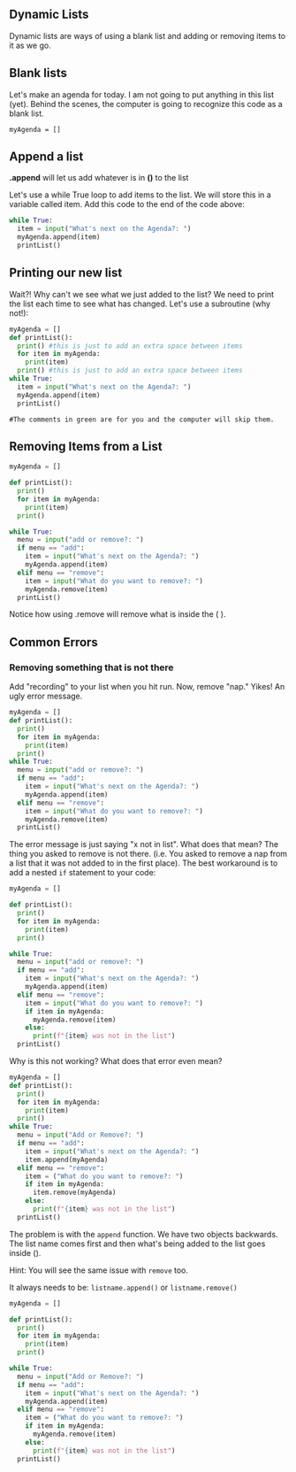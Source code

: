 ## Dynamic Lists

Dynamic lists are ways of using a blank list and adding or removing items to it as we go.

## Blank lists
Let's make an agenda for today. I am not going to put anything in this list (yet). Behind the scenes, the computer is going to recognize this code as a blank list.
```
myAgenda = []
```
## Append a list
**.append** will let us add whatever is in **()** to the list

Let's use a while True loop to add items to the list. We will store this in a variable called item. Add this code to the end of the code above:
```py
while True:
  item = input("What's next on the Agenda?: ")
  myAgenda.append(item)
  printList()
```
## Printing our new list
Wait?! Why can't we see what we just added to the list? We need to print the list each time to see what has changed. Let's use a subroutine (why not!):
```py
myAgenda = []
def printList():
  print() #this is just to add an extra space between items
  for item in myAgenda:
    print(item)
  print() #this is just to add an extra space between items
while True:
  item = input("What's next on the Agenda?: ")
  myAgenda.append(item)
  printList()
```
```
#The comments in green are for you and the computer will skip them.
```

## Removing Items from a List
```py
myAgenda = []

def printList():
  print() 
  for item in myAgenda:
    print(item)
  print() 

while True:
  menu = input("add or remove?: ")
  if menu == "add":
    item = input("What's next on the Agenda?: ")
    myAgenda.append(item)
  elif menu == "remove":
    item = input("What do you want to remove?: ")
    myAgenda.remove(item)
  printList()
```
Notice how using .remove will remove what is inside the ( ).

## Common Errors

### Removing something that is not there
Add "recording" to your list when you hit run. Now, remove "nap." Yikes! An ugly error message.

```py
myAgenda = []
def printList():
  print() 
  for item in myAgenda:
    print(item)
  print() 
while True:
  menu = input("add or remove?: ")
  if menu == "add":
    item = input("What's next on the Agenda?: ")
    myAgenda.append(item)
  elif menu == "remove":
    item = input("What do you want to remove?: ")
    myAgenda.remove(item)
  printList()
```

The error message is just saying "x not in list". What does that mean? The thing you asked to remove is not there. (i.e. You asked to remove a nap from a list that it was not added to in the first place). The best workaround is to add a nested `if` statement to your code:
```py
myAgenda = []

def printList():
  print() 
  for item in myAgenda:
    print(item)
  print() 

while True:
  menu = input("add or remove?: ")
  if menu == "add":
    item = input("What's next on the Agenda?: ")
    myAgenda.append(item)
  elif menu == "remove":
    item = input("What do you want to remove?: ")
    if item in myAgenda:
      myAgenda.remove(item)
    else:
      print(f"{item} was not in the list")
  printList()
```

Why is this not working? What does that error even mean?
```py
myAgenda = []
def printList():
  print() 
  for item in myAgenda:
    print(item)
  print() 
while True:
  menu = input("Add or Remove?: ")
  if menu == "add":
    item = input("What's next on the Agenda?: ")
    item.append(myAgenda)
  elif menu == "remove":
    item = ("What do you want to remove?: ")
    if item in myAgenda:
      item.remove(myAgenda)
    else:
      print(f"{item} was not in the list")
  printList()
```
The problem is with the `append` function. We have two objects backwards. The list name comes first and then what's being added to the list goes inside (). 

Hint: You will see the same issue with `remove` too.

It always needs to be: `listname.append()` or `listname.remove()`

```py
myAgenda = []

def printList():
  print() 
  for item in myAgenda:
    print(item)
  print() 

while True:
  menu = input("Add or Remove?: ")
  if menu == "add":
    item = input("What's next on the Agenda?: ")
    myAgenda.append(item)
  elif menu == "remove":
    item = ("What do you want to remove?: ")
    if item in myAgenda:
      myAgenda.remove(item)
    else:
      print(f"{item} was not in the list")
  printList()
```